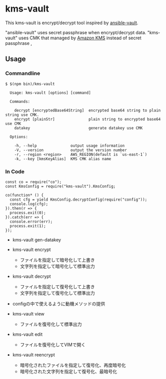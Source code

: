 # kms-vault

This kms-vault is encrypt/decrypt tool inspired by [ansible-vault](http://docs.ansible.com/ansible/playbooks_vault.html).

"ansible-vault" uses secret passphrase when encrypt/decrypt data.
"kms-vault" uses CMK that managed by [Amazon KMS](http://docs.aws.amazon.com/kms/latest/developerguide/concepts.html) instead of secret passphrase , 

## Usage

### Commandline

```
$ $(npm bin)/kms-vault 

  Usage: kms-vault [options] [command]

  Commands:

    decrypt [encryptedBase64String]  encrypted base64 string to plain string use CMK.
    encrypt [plainStr]               plain string to encrypted base64 use CMK
    datakey                          generate datakey use CMK

  Options:

    -h, --help               output usage information
    -V, --version            output the version number
    -r, --region <region>    AWS_REGION(default is `us-east-1`)
    -k, --key [kmsKeyAlias]  KMS CMK alias name
```

### In Code

```
const co = require("co");
const KmsConfig = require("kms-vault").KmsConfig;

co(function* () {
  const cfg = yield KmsConfig.decryptConfig(require("config"));
  console.log(cfg);
}).then(r => {
  process.exit(0);
}).catch(err => {
  console.error(err);
  process.exit(1);
});
```


* kms-vault gen-datakey
* kms-vault encrypt
  * ファイルを指定して暗号化して上書き
  * 文字列を指定して暗号化して標準出力
* kms-vault decrypt
  * ファイルを指定して復号化して上書き
  * 文字列を指定して復号化して標準出力
* configの中で使えるように動機メソッドの提供
* kms-vault view
  * ファイルを復号化して標準出力

* kms-vault edit
  * ファイルを復号化してVIMで開く
* kms-vault reencrypt
  * 暗号化されたファイルを指定して復号化、再度暗号化
  * 暗号化された文字列を指定して復号化、最暗号化